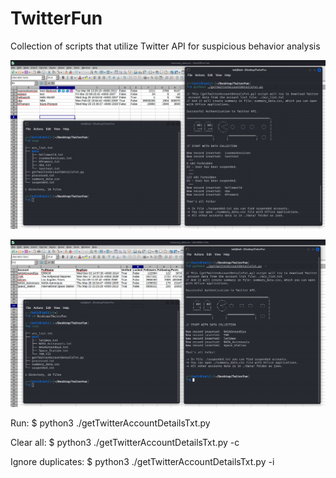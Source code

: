 # TwitterFun
Collection of scripts that utilize Twitter API for suspicious behavior analysis

![alt text](https://github.com/Ivan-Markovic/TwitterFun/blob/main/TwitterFun1.png)

![alt text](https://github.com/Ivan-Markovic/TwitterFun/blob/main/TwitterFun2.png)

Run: $ python3 ./getTwitterAccountDetailsTxt.py

Clear all: $ python3 ./getTwitterAccountDetailsTxt.py -c

Ignore duplicates: $ python3 ./getTwitterAccountDetailsTxt.py -i
